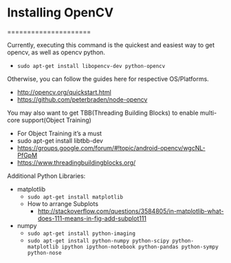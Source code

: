 # Installing OpenCV
=====================

Currently, executing this command is the quickest and easiest way to get opencv, as well as opencv python.
 
 * `sudo apt-get install libopencv-dev python-opencv`


Otherwise, you can follow the guides here for respective OS/Platforms.

 * http://opencv.org/quickstart.html
 * https://github.com/peterbraden/node-opencv


You may also want to get TBB(Threading Building Blocks) to enable multi-core support(Object Training)

* For Object Training it’s a must
* sudo apt-get install libtbb-dev
* https://groups.google.com/forum/#!topic/android-opencv/wgcNL-PfGpM
* https://www.threadingbuildingblocks.org/

Additional Python Libraries:

* matplotlib
	* `sudo apt-get install matplotlib`
	* How to arrange Subplots
		* http://stackoverflow.com/questions/3584805/in-matplotlib-what-does-111-means-in-fig-add-subplot111
* numpy
	* `sudo apt-get install python-imaging`
	* `sudo apt-get install python-numpy python-scipy python-matplotlib ipython ipython-notebook python-pandas python-sympy python-nose`
